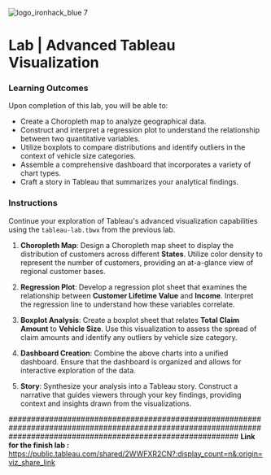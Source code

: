 ![logo_ironhack_blue 7](https://user-images.githubusercontent.com/23629340/40541063-a07a0a8a-601a-11e8-91b5-2f13e4e6b441.png)

# Lab | Advanced Tableau Visualization

### Learning Outcomes

Upon completion of this lab, you will be able to:

- Create a Choropleth map to analyze geographical data.
- Construct and interpret a regression plot to understand the relationship between two quantitative variables.
- Utilize boxplots to compare distributions and identify outliers in the context of vehicle size categories.
- Assemble a comprehensive dashboard that incorporates a variety of chart types.
- Craft a story in Tableau that summarizes your analytical findings.

### Instructions

Continue your exploration of Tableau's advanced visualization capabilities using the `tableau-lab.tbwx` from the previous lab.

1. **Choropleth Map**: Design a Choropleth map sheet to display the distribution of customers across different **States**. Utilize color density to represent the number of customers, providing an at-a-glance view of regional customer bases.

2. **Regression Plot**: Develop a regression plot sheet that examines the relationship between **Customer Lifetime Value** and **Income**. Interpret the regression line to understand how these variables correlate.

3. **Boxplot Analysis**: Create a boxplot sheet that relates **Total Claim Amount** to **Vehicle Size**. Use this visualization to assess the spread of claim amounts and identify any outliers by vehicle size category.

4. **Dashboard Creation**: Combine the above charts into a unified dashboard. Ensure that the dashboard is organized and allows for interactive exploration of the data.

5. **Story**: Synthesize your analysis into a Tableau story. Construct a narrative that guides viewers through your key findings, providing context and insights drawn from the visualizations.



###################################################################################################################################################################
**Link for the finish lab :**  https://public.tableau.com/shared/2WWFXR2CN?:display_count=n&:origin=viz_share_link

